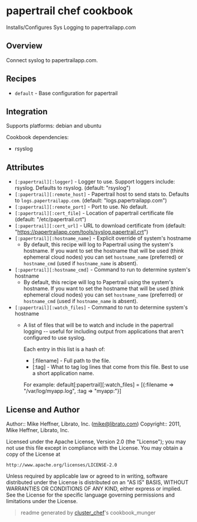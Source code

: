 # papertrail chef cookbook

Installs/Configures Sys Logging to papertrailapp.com

## Overview

Connect syslog to papertrailapp.com.

## Recipes 

* `default`                  - Base configuration for papertrail

## Integration

Supports platforms: debian and ubuntu

Cookbook dependencies:

* rsyslog


## Attributes

* `[:papertrail][:logger]`            - Logger to use. Support loggers include: rsyslog. Defaults to rsyslog. (default: "rsyslog")
* `[:papertrail][:remote_host]`       - Papertrail host to send stats to. Defaults to `logs.papertrailapp.com`. (default: "logs.papertrailapp.com")
* `[:papertrail][:remote_port]`       - Port to use. No default.
* `[:papertrail][:cert_file]`         - Location of papertrail certificate file (default: "/etc/papertrail.crt")
* `[:papertrail][:cert_url]`          - URL to download certificate from (default: "https://papertrailapp.com/tools/syslog.papertrail.crt")
* `[:papertrail][:hostname_name]`     - Explicit override of system's hostname
  - By default, this recipe will log to Papertrail using the system's hostname. If you want to set the hostname that will be used (think ephemeral cloud nodes) you can set `hostname_name` (preferred) or `hostname_cmd` (used if `hostname_name` is absent).
* `[:papertrail][:hostname_cmd]`      - Command to run to determine system's hostname
  - By default, this recipe will log to Papertrail using the system's hostname. If you want to set the hostname that will be used (think ephemeral cloud nodes) you can set `hostname_name` (preferred) or `hostname_cmd` (used if `hostname_name` is absent).
* `[:papertrail][:watch_files]`       - Command to run to determine system's hostname
  - A list of files that will be to watch and include in the papertrail logging -- useful for including output from applications that aren't configured to use syslog.
    
    Each entry in this list is a hash of:
    * [:filename] - Full path to the file.
    * [:tag] - What to tag log lines that come from this file. Best to use a short application name.
    
    For example:
      default[:papertrail][:watch_files] = [{:filename => "/var/log/myapp.log", :tag => "myapp:"}]
    

## License and Author

Author::                Mike Heffner, Librato, Inc. (<mike@librato.com>)
Copyright::             2011, Mike Heffner, Librato, Inc.

Licensed under the Apache License, Version 2.0 (the "License");
you may not use this file except in compliance with the License.
You may obtain a copy of the License at

    http://www.apache.org/licenses/LICENSE-2.0

Unless required by applicable law or agreed to in writing, software
distributed under the License is distributed on an "AS IS" BASIS,
WITHOUT WARRANTIES OR CONDITIONS OF ANY KIND, either express or implied.
See the License for the specific language governing permissions and
limitations under the License.

> readme generated by [cluster_chef](http://github.com/infochimps/cluster_chef)'s cookbook_munger
